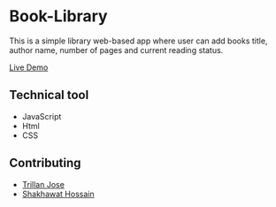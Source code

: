 # Book-Library
This is a simple library web-based app where user can add books title, author name, number of pages and current reading status.

[Live Demo](https://bookslibrary.netlify.com/)

## Technical tool

- JavaScript
- Html
- CSS

## Contributing

* [Trillan Jose](https://github.com/trillianjose)
* [Shakhawat Hossain](https://github.com/shshamim63)

